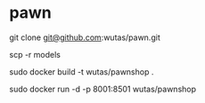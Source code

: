 # pawn

git clone git@github.com:wutas/pawn.git

scp -r models 

sudo docker build -t wutas/pawnshop .

sudo docker run -d -p 8001:8501 wutas/pawnshop
